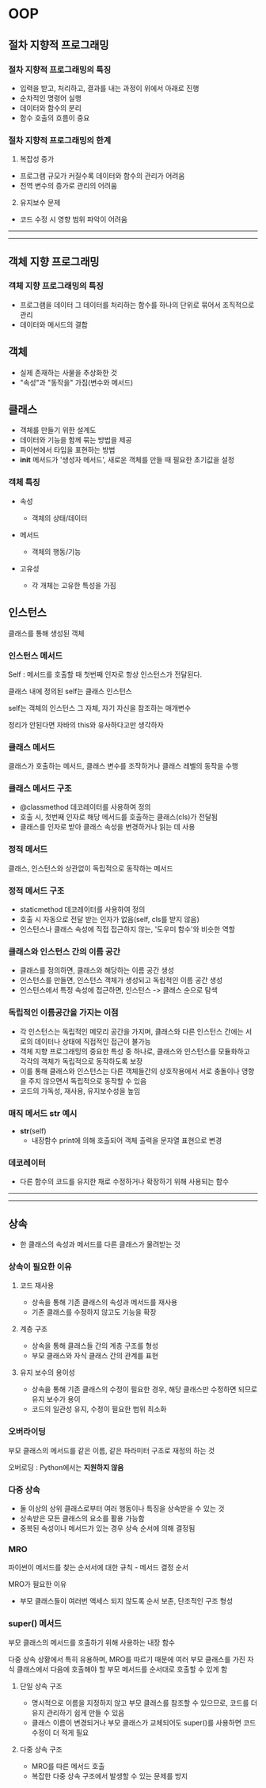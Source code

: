 # OOP

## 절차 지향적 프로그래밍

### 절차 지향적 프로그래밍의 특징
- 입력을 받고, 처리하고, 결과를 내는 과정이 위에서 아래로 진행
- 순차적인 명령어 실행
- 데이터와 함수의 분리
- 함수 호출의 흐름이 중요

### 절차 지향적 프로그래밍의 한계

1. 복잡성 증가
- 프로그램 규모가 커질수록 데이터와 함수의 관리가 어려움
- 전역 변수의 증가로 관리의 어려움

2. 유지보수 문제
- 코드 수정 시 영향 범위 파악이 어려움

---
---

## 객체 지향 프로그래밍

### 객체 지향 프로그래밍의 특징
- 프로그램을 데이터 그 데이터를 처리하는 함수를 하나의 단위로 묶어서 조직적으로 관리
- 데이터와 메서드의 결합

## 객체
- 실제 존재하는 사물을 추상화한 것
- "속성"과 "동작을" 가짐(변수와 메서드)

## 클래스
- 객체를 만들기 위한 설계도
- 데이터와 기능을 함께 묶는 방법을 제공
- 파이썬에서 타입을 표현하는 방법
- __init__ 메서드가 '생성자 메서드', 새로운 객체를 만들 때 필요한 초기값을 설정

### 객체 특징
- 속성
    * 객체의 상태/데이터

- 메서드
    * 객체의 행동/기능

- 고유성
    * 각 개체는 고유한 특성을 가짐

## 인스턴스

클래스를 통해 생성된 객체

### 인스턴스 메서드

Self : 메서드를 호출할 때 첫번째 인자로 항상 인스턴스가 전달된다.

클래스 내에 정의된 self는 클래스 인스턴스

self는 객체의 인스턴스 그 자체, 자기 자신을 참조하는 매개변수

정리가 안된다면 자바의 this와 유사하다고만 생각하자

### 클래스 메서드

클래스가 호출하는 메서드, 클래스 변수를 조작하거나 클래스 레벨의 동작을 수행

### 클래스 메서드 구조
- @classmethod 데코레이터를 사용하여 정의
- 호출 시, 첫번째 인자로 해당 메서드를 호출하는 클래스(cls)가 전달됨
- 클래스를 인자로 받아 클래스 속성을 변경하거나 읽는 데 사용

### 정적 메서드

클래스, 인스턴스와 상관없이 독립적으로 동작하는 메서드

### 정적 메서드 구조
- staticmethod 데코레이터를 사용하여 정의
- 호출 시 자동으로 전달 받는 인자가 없음(self, cls를 받지 않음)
- 인스턴스나 클래스 속성에 직접 접근하지 않는, '도우미 함수'와 비슷한 역할

### 클래스와 인스턴스 간의 이름 공간
- 클래스를 정의하면, 클래스와 해당하는 이름 공간 생성
- 인스턴스를 만들면, 인스턴스 객체가 생성되고 독립적인 이름 공간 생성
- 인스턴스에서 특정 속성에 접근하면, 인스턴스 -> 클래스 순으로 탐색

### 독립적인 이름공간을 가지는 이점
- 각 인스턴스는 독립적인 메모리 공간을 가지며, 클래스와 다른 인스턴스 간에는 서로의 데이터나 상태에 직접적인 접근이 불가능
- 객체 지향 프로그래밍의 중요한 특성 중 하나로, 클래스와 인스턴스를 모듈화하고 각각의 객체가 독립적으로 동작하도록 보장
- 이를 통해 클래스와 인스턴스는 다른 객체들간의 상호작용에서 서로 충돌이나 영향을 주지 않으면서 독립적으로 동작할 수 있음
- 코드의 가독성, 재사용, 유지보수성을 높임

### 매직 메서드 __str__ 예시
- __str__(self)
    - 내장함수 print에 의해 호출되어 객체 출력을 문자열 표현으로 변경

### 데코레이터
- 다른 함수의 코드를 유지한 채로 수정하거나 확장하기 위해 사용되는 함수 

---
---

## 상속
- 한 클래스의 속성과 메서드를 다른 클래스가 물려받는 것

### 상속이 필요한 이유

1. 코드 재사용
    - 상속을 통해 기존 클래스의 속성과 메서드를 재사용
    - 기존 클래스를 수정하지 않고도 기능을 확장

2. 계층 구조
    - 상속을 통해 클래스들 간의 계층 구조를 형성
    - 부모 클래스와 자식 클래스 간의 관계를 표현

3. 유지 보수의 용이성
    - 상속을 통해 기존 클래스의 수정이 필요한 경우, 해당 클래스만 수정하면 되므로 유지 보수가 용이
    - 코드의 일관성 유지, 수정이 필요한 범위 최소화

### 오버라이딩

부모 클래스의 메서드를 같은 이름, 같은 파라미터 구조로 재정의 하는 것

오버로딩 : Python에서는 **지원하지 않음**

### 다중 상속

- 둘 이상의 상위 클래스로부터 여러 행동이나 특징을 상속받을 수 있는 것
- 상속받은 모든 클래스의 요소를 활용 가능함
- 중복된 속성이나 메서드가 있는 경우 상속 순서에 의해 결정됨

### MRO

파이썬이 메서드를 찾는 순서서에 대한 규칙 - 메서드 결정 순서

MRO가 필요한 이유

- 부모 클래스들이 여러번 액세스 되지 않도록 순서 보존, 단조적인 구조 형성

### super() 메서드

부모 클래스의 메서드를 호출하기 위해 사용하는 내장 함수

다중 상속 상황에서 특히 유용하며, MRO를 따르기 때문에 여러 부모 클래스를 가진 자식 클래스에서 다음에 호출해야 할 부모 메서드를 순서대로 호출할 수 있게 함

1. 단일 상속 구조
    - 명시적으로 이름을 지정하지 않고 부모 클래스를 참조할 수 있으므로, 코드를 더 유지 관리하기 쉽게 만들 수 있음
    - 클래스 이름이 변경되거나 부모 클래스가 교체되어도 super()를 사용하면 코드 수정이 더 적게 필요

2. 다중 상속 구조
    - MRO를 따른 메서드 호출
    - 복잡한 다중 상속 구조에서 발생할 수 있는 문제를 방지


